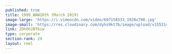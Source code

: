 ```yaml
---
published: true
title: 1999_WAW20th (March 2019)
image-large: 'https://i.vimeocdn.com/video/697158333_1920x700.jpg'
image-small: 'https://res.cloudinary.com/dyhs9kt7b/image/upload/v1553141663/w_w_1.jpg'
link: ZOhOh2BT6iw
type: corporate
section-rank: 29
layout: reel
---
```

